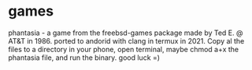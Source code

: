 # games
phantasia  -  a game from the freebsd-games package made by Ted E. @ AT&T in 1986.
ported to andorid with clang in termux in 2021. 
Copy al the files to a directory in your phone, open terminal, maybe chmod a+x the phantasia file,
and run the binary. good luck =)
